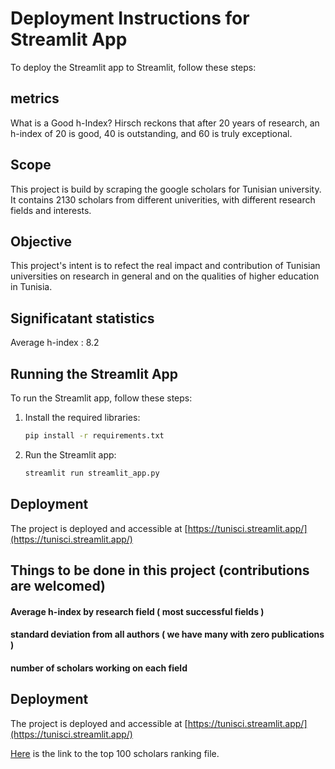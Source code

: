 # Deployment Instructions for Streamlit App

To deploy the Streamlit app to Streamlit, follow these steps:

## metrics 
What is a Good h-Index? Hirsch reckons that after 20 years of research, an h-index of 20 is good, 40 is outstanding, and 60 is truly exceptional.

## Scope 
This project is build by scraping the google scholars for Tunisian university. It contains 2130 scholars from different univerities, with different research fields and interests.

## Objective 
This project's intent is to refect the real impact and contribution of Tunisian universities on research in general and on the qualities of higher education in Tunisia.

## Significatant statistics 
Average h-index : 8.2

## Running the Streamlit App

To run the Streamlit app, follow these steps:

1. Install the required libraries:
   ```bash
   pip install -r requirements.txt
   ```

2. Run the Streamlit app:
   ```bash
   streamlit run streamlit_app.py
   ```

## Deployment

The project is deployed and accessible at [https://tunisci.streamlit.app/](https://tunisci.streamlit.app/)


## Things to be done in this project (contributions are welcomed)
#### Average h-index by research field ( most successful fields )
#### standard deviation from all authors ( we have many with zero publications ) 
#### number of scholars working on each field 

## Deployment

The project is deployed and accessible at [https://tunisci.streamlit.app/](https://tunisci.streamlit.app/)


[Here](scholars_ranking.md) is the link to the top 100 scholars ranking file.
